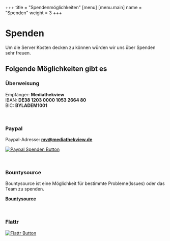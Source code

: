 +++
title = "Spendenmöglichkeiten"
[menu]
    [menu.main]
        name = "Spenden"
        weight = 3
+++

# Spenden

Um die Server Kosten decken zu können würden wir uns über Spenden sehr freuen.


## Folgende Möglichkeiten gibt es

### Überweisung

Empfänger: **Mediathekview** <br />
IBAN:      **DE38 1203 0000 1053 2664 80** <br />
BIC:       **BYLADEM1001** <br />

<br />

### Paypal

Paypal-Adresse: **[mv@mediathekview.de](https://www.paypal.me/MediathekView)**

[![Paypal Spenden Button](https://www.paypalobjects.com/de_DE/DE/i/btn/btn_donateCC_LG.gif "Paypal Spenden Button")](https://www.paypal.me/MediathekView)

<br />

### Bountysource

Bountysource ist eine Möglichkeit für bestimmte Probleme(Issues) oder das Team zu spenden.

**[Bountysource](https://www.bountysource.com/teams/mediathekview)**

<br />

### Flattr

[![Flattr Button](https://button.flattr.com/flattr-badge-large.png)](https://flattr.com/submit/auto?fid=o62zpq&url=https%3A%2F%2Fmediathekview.de)